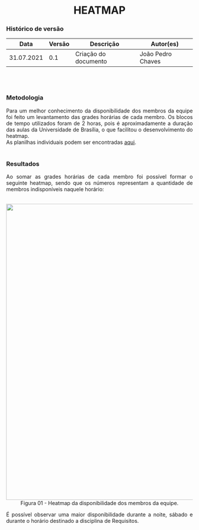# <center> HEATMAP


### Histórico de versão<br>

|Data | Versão | Descrição | Autor(es)|
| -- | -- | -- | -- |
| 31.07.2021 | 0.1 | Criação do documento | João Pedro Chaves |

<br><br>

### Metodologia
<div align="justify"> Para um melhor conhecimento da disponibilidade dos membros da equipe foi feito um levantamento das grades horárias de cada membro. Os blocos de tempo utilizados foram de 2 horas, pois é aproximadamente a duração das aulas da Universidade de Brasília, o que facilitou o desenvolvimento do heatmap.<br>As planilhas individuais podem ser encontradas <a href="https://docs.google.com/spreadsheets/d/1znWiwtCE5lssm26UDVv0oUqS9gaFx_CPcuVumhVU67A/edit?usp=sharing"> aqui</a>.
</div><br>

### Resultados
<div align="justify">Ao somar as grades horárias de cada membro foi possível formar o seguinte heatmap, sendo que os números representam a quantidade de membros indisponíveis naquele horário:</div><br>
<p align = "center"><img src="../assets/heatmap.png" width="800">Figura 01 - Heatmap da disponibilidade dos membros da equipe.</p>
<div align="justify">É possível observar uma maior disponibilidade durante a noite, sábado e durante o horário destinado a disciplina de Requisitos.</div><br>
